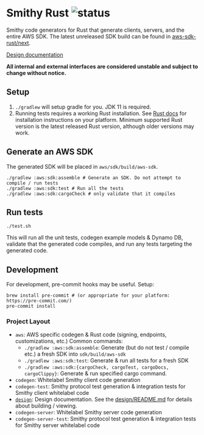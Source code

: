 Smithy Rust ![status](https://github.com/awslabs/smithy-rs/workflows/CI/badge.svg)
==================================================================================

Smithy code generators for Rust that generate clients, servers, and the entire AWS SDK.
The latest unreleased SDK build can be found in [aws-sdk-rust/next](https://github.com/awslabs/aws-sdk-rust/tree/next).

[Design documentation](https://awslabs.github.io/smithy-rs/design)

**All internal and external interfaces are considered unstable and subject to change without notice.**

## Setup
1. `./gradlew` will setup gradle for you. JDK 11 is required.
2. Running tests requires a working Rust installation. See [Rust docs](https://www.rust-lang.org/learn/get-started) for
installation instructions on your platform. Minimum supported Rust version is the latest released Rust version, although older versions may work.

## Generate an AWS SDK
The generated SDK will be placed in `aws/sdk/build/aws-sdk`.
```
./gradlew :aws:sdk:assemble # Generate an SDK. Do not attempt to compile / run tests
./gradlew :aws:sdk:test # Run all the tests
./gradlew :aws:sdk:cargoCheck # only validate that it compiles
```

## Run tests
```./test.sh```

This will run all the unit tests, codegen example models & Dynamo DB, validate that the generated code compiles, and run any tests targeting the generated code.

## Development
For development, pre-commit hooks may be useful. Setup:
```
brew install pre-commit # (or appropriate for your platform: https://pre-commit.com/)
pre-commit install
```

### Project Layout
* `aws`: AWS specific codegen & Rust code (signing, endpoints, customizations, etc.)
  Common commands:
     * `./gradlew :aws:sdk:assemble`: Generate (but do not test / compile etc.) a fresh SDK into `sdk/build/aws-sdk`
     * `./gradlew :aws:sdk:test`: Generate & run all tests for a fresh SDK
     * `./gradlew :aws:sdk:{cargoCheck, cargoTest, cargoDocs, cargoClippy}`: Generate & run specified cargo command.
* `codegen`: Whitelabel Smithy client code generation
* `codegen-test`: Smithy protocol test generation & integration tests for Smithy client whitelabel code
* [`design`](design): Design documentation. See the [design/README.md](design/README.md) for details about building / viewing.
* `codegen-server`: Whitelabel Smithy server code generation
* `codegen-server-test`: Smithy protocol test generation & integration tests for Smithy server whitelabel code
